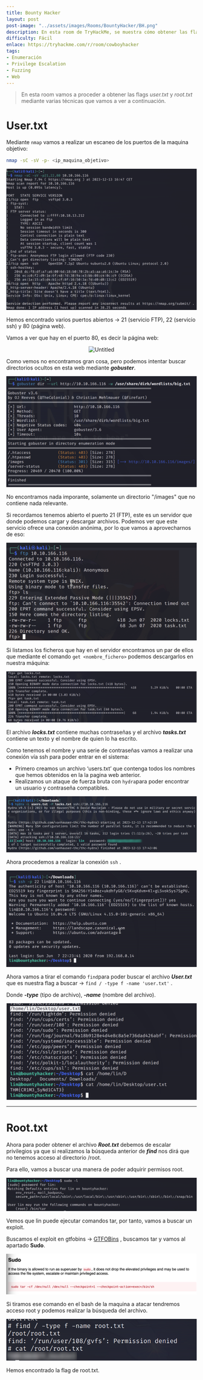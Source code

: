 ```yaml
---
title: Bounty Hacker
layout: post
post-image: "../assets/images/Rooms/BountyHacker/BH.png"
description: En esta room de TryHackMe, se muestra cómo obtener las flags "user.txt" y "root.txt" mediante técnicas como el escaneo de puertos con nmap, acceso a una página web sin seguridad, búsqueda de directorios ocultos con gobuster, acceso a un servidor FTP anónimo, fuerza bruta con hydra, conexión SSH, búsqueda del archivo "user.txt" y escalada de privilegios utilizando un exploit en el comando "tar" para obtener acceso root y encontrar el archivo "root.txt".
difficulty: Fácil
enlace: https://tryhackme.com/r/room/cowboyhacker
tags:
- Enumeración
- Privilege Escalation
- Fuzzing
- Web
---
```

> En esta room vamos a proceder a obtener las flags *user.txt* y *root.txt* mediante varias técnicas que vamos a ver a continuación.

# User.txt
Mediante `nmap` vamos a realizar un escaneo de los puertos de la maquina objetivo:

```bash 
nmap -sC -sV -p- <ip_maquina_objetivo>
```

<div style="text-align: center; ">
    <img src="../assets/images/Rooms/BountyHacker/Untitled 1.png" alt="Untitled" onclick="openModal(this.src)" />
</div>

Hemos encontrado varios puertos abiertos → 21 (servicio FTP), 22 (servicio ssh) y 80 (página web).

Vamos a ver que hay en el puerto 80, es decir la página web:
<div style="text-align: center; ">
    <img src="../assets/images/Rooms/BountyHacker/Untitled 2.png" alt="Untitled" onclick="openModal(this.src)" />
</div>

Como vemos no encontramos gran cosa, pero podemos intentar buscar directorios ocultos en esta web mediante ***gobuster***.

<div style="text-align: center; ">
    <img src="../assets/images/Rooms/BountyHacker/Untitled 3.png" alt="Untitled" onclick="openModal(this.src)" />
</div>

No encontramos nada imporante, solamente un directorio "/images" que no contiene nada relevante.

Si recordamos tenemos abierto el puerto 21 (FTP), este es un servidor que donde podemos cargar y descargar archivos. Podemos ver que este servicio ofrece una conexión anónima, por lo que vamos a aprovecharnos de eso:
 
<div style="text-align: center; ">
    <img src="../assets/images/Rooms/BountyHacker/Untitled 4.png" alt="Untitled" onclick="openModal(this.src)" />
</div>

Si listamos los ficheros que hay en el servidor encontramos un par de ellos que mediante el comando `get <nombre_fichero>` podemos descargarlos en nuestra máquina:
<div style="text-align: center; ">
    <img src="../assets/images/Rooms/BountyHacker/Untitled 5.png" alt="Untitled" onclick="openModal(this.src)" />
</div>

El archivo ***locks.txt*** contiene muchas contraseñas y el archivo ***tasks.txt*** contiene un texto y el nombre de quien lo ha escrito.

Como tenemos el nombre y una serie de contraseñas vamos a realizar una conexión vía ssh para poder entrar en el sistema:

- Primero creamos un archivo ‘users.txt’ que contenga todos los nombres que hemos obtenidos en la la pagina web anterior.
- Realizamos un ataque de fuerza bruta con `hydra`para poder encontrar un usuario y contraseña compatibles.

<div style="text-align: center; ">
    <img src="../assets/images/Rooms/BountyHacker/a1.png" alt="Untitled" onclick="openModal(this.src)" />
</div>

Ahora procedemos a realizar la conexión `ssh` .

<div style="text-align: center; ">
    <img src="../assets/images/Rooms/BountyHacker/Untitled 6.png" alt="Untitled" onclick="openModal(this.src)" />
</div>

Ahora vamos a tirar el comando `find`para poder buscar el archivo ***User.txt*** que es nuestra flag a buscar → `find / -type f -name 'user.txt'` . 

Donde ***-type*** (tipo de archivo), ***-name*** (nombre del archivo).

<div style="text-align: center; ">
    <img src="../assets/images/Rooms/BountyHacker/Untitled 7.png" alt="Untitled" onclick="openModal(this.src)" />
</div>

---

# Root.txt

Ahora para poder obtener el archivo ***Root.txt*** debemos de escalar privilegios ya que si realizamos la búsqueda anterior de ***find*** nos dirá que no tenemos acceso al directorio /root.

Para ello, vamos a buscar una manera de poder adquirir permisos root.

<div style="text-align: center; ">
    <img src="../assets/images/Rooms/BountyHacker/Untitled 8.png" alt="Untitled" onclick="openModal(this.src)" />
</div>

Vemos que lin puede ejecutar comandos tar, por tanto, vamos a buscar un exploit.

Buscamos el exploit en gtfobins → [GTFOBins](https://gtfobins.github.io/) , buscamos tar y vamos al apartado **Sudo**.

<div style="text-align: center; ">
    <img src="../assets/images/Rooms/BountyHacker/Untitled 9.png" alt="Untitled" onclick="openModal(this.src)" />
</div>

Si tiramos ese comando en el bash de la maquina a atacar tendremos acceso root y podemos realizar la búsqueda del archivo.

<div style="text-align: center; ">
    <img src="../assets/images/Rooms/BountyHacker/b.png" alt="Untitled" onclick="openModal(this.src)" />
</div>

Hemos encontrado la flag de root.txt.